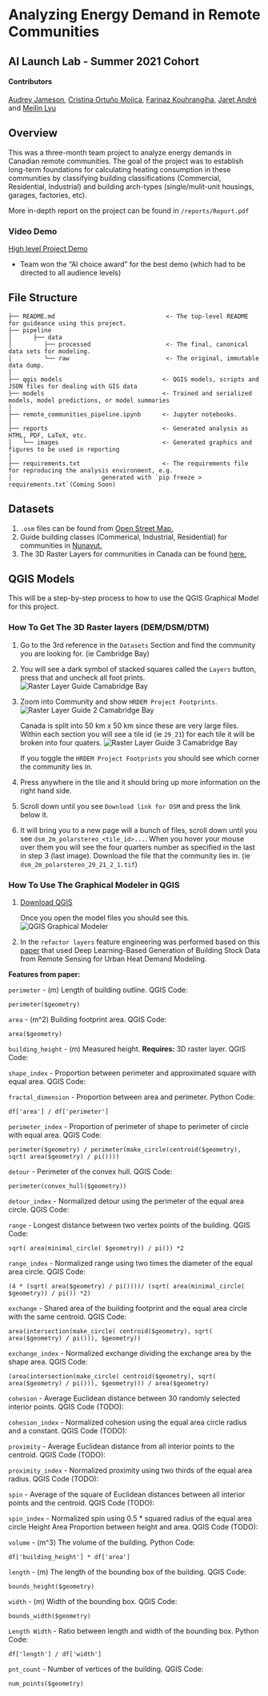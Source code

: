 # Analyzing Energy Demand in Remote Communities
## AI Launch Lab - Summer 2021 Cohort 

#### Contributors
[Audrey Jameson](https://github.com/audreeclaire), [Cristina Ortuño Mojica](https://github.com/Crris), [Farinaz Kouhrangiha](https://github.com/Farinaaaaaaaz), [Jaret André](https://github.com/JDandre) and [Meilin Lyu](https://github.com/Meilin-Lyu)

## Overview
This was a three-month team project to analyze energy demands in Canadian remote communities. 
The goal of the project was to establish long-term foundations for calculating heating consumption
in these communities by classifying building classifications (Commercial, Residential, Industrial)
and building arch-types (single/mulit-unit housings, garages, factories, etc).


More in-depth report on the project can be found in `/reports/Report.pdf` 
### Video Demo

[High level Project Demo](https://drive.google.com/file/d/12MUdNlHbzhRw8fW4SeyzYx2B37lxG03j/view?usp=sharing)
- Team won the “AI choice award” for the best demo (which had to be directed to all audience levels)

## File Structure
```
├── README.md                               <- The top-level README for guideance using this project.
├── pipeline
│      ├── data
│         ├── processed                     <- The final, canonical data sets for modeling.
│         └── raw                           <- The original, immutable data dump.
│
├── qgis models                            <- QGIS models, scripts and JSON files for dealing with GIS data
├── models                                 <- Trained and serialized models, model predictions, or model summaries
│
├── remote_communities_pipeline.ipynb      <- Jupyter notebooks. 
│
├── reports                                <- Generated analysis as HTML, PDF, LaTeX, etc.
│   └── images                             <- Generated graphics and figures to be used in reporting
│
├── requirements.txt                       <- The requirements file for reproducing the analysis environment, e.g.
│                         generated with `pip freeze > requirements.txt`(Coming Soon)
```

## Datasets
1. `.osm` files can be found from [Open Street Map.](https://www.openstreetmap.org/#map=2/71.3/-96.8)
2. Guide building classes (Commerical, Industrial, Residential) for communities in [Nunavut.](http://www.buildingnunavut.com/en/communityprofiles/communityprofiles.asp) 
3. The 3D Raster Layers for communities in Canada can be found [here.](https://open.canada.ca/data/en/fgpv_vpgf/957782bf-847c-4644-a757-e383c0057995)


## QGIS Models
This will be a step-by-step process to how to use the QGIS Graphical Model for this project.


### How To Get The 3D Raster layers (DEM/DSM/DTM)
 
1. Go to the 3rd reference in the `Datasets` Section and find the community you are looking for. (ie Cambridge Bay)
2. You will see a dark symbol of stacked squares called the `Layers` button, press that and uncheck all foot prints.
   ![Raster Layer Guide Camabridge Bay](reports/images/Raster_layer_guide_cbay.png)
3.  Zoom into Community and show `HRDEM Project Footprints`.
    ![Raster Layer Guide 2 Camabridge Bay](reports/images/Raster_layer_guide_cbay_2.png)

    Canada is split into 50 km x 50 km since these are very large files. Within each section you will see a tile id (ie `29_21`) for each tile it will be broken into four quaters.
    ![Raster Layer Guide 3 Camabridge Bay](reports/images/Raster_layer_guide_cbay_3.png)

    If you toggle the `HRDEM Project Footprints` you should see which corner the community lies in.
4. Press anywhere in the tile and it should bring up more information on the right hand side. 
5. Scroll down until you see `Download link for DSM` and press the link below it.
6. It will bring you to a new page will a bunch of files, scroll down until you see `dsm_2m_polarstereo_<tile_id>...`. When you hover your mouse over them you will see the four quarters number as specified in the last in step 3 (last image). Download the file that the community lies in. (ie `dsm_2m_polarstereo_29_21_2_1.tif`)


### How To Use The Graphical Modeler in QGIS
1. [Download QGIS](https://qgis.org/en/site/forusers/download.html)



   Once you open the model files you should see this.
   ![QGIS Graphical Modeler](reports/images/QGIS%20graphical%20Modeler.png)


2. In the `refactor layers` feature engineering was performed based on this [paper](https://www.mdpi.com/2220-9964/10/1/23) that used Deep Learning-Based Generation of Building Stock Data from Remote Sensing for Urban Heat Demand Modeling.

**Features from paper:** 

   
`perimeter` - (m) Length of building outline. QGIS Code: 

    perimeter($geometry)
  
`area`  - (m^2) Building footprint area. QGIS Code:
    
    area($geometry)

`building_height` - (m) Measured height. **Requires:** 3D raster layer. QGIS Code: 



`shape_index` - Proportion between perimeter and approximated square with equal area. QGIS Code: 



`fractal_dimension` - Proportion between area and perimeter. Python Code:

    df['area'] / df['perimeter']

`perimeter_index` - Proportion of perimeter of shape to perimeter of circle with equal area. QGIS Code: 

    perimeter($geometry) / perimeter(make_circle(centroid($geometry), sqrt( area($geometry) / pi())))

`detour`  - Perimeter of the convex hull. QGIS Code: 

    perimeter(convex_hull($geometry))

`detour_index` - Normalized detour using the perimeter of the equal area circle. QGIS Code: 



`range` - Longest distance between two vertex points of the building. QGIS Code:

    sqrt( area(minimal_circle( $geometry)) / pi()) *2

`range_index` - Normalized range using two times the diameter of the equal area circle. QGIS Code: 

    (4 * (sqrt( area($geometry) / pi())))/ (sqrt( area(minimal_circle( $geometry)) / pi()) *2)

`exchange` - Shared area of the building footprint and the equal area circle with the same centroid. QGIS Code: 

    area(intersection(make_circle( centroid($geometry), sqrt( area($geometry) / pi())), $geometry))

`exchange_index` - Normalized exchange dividing the exchange area by the shape area. QGIS Code: 

    (area(intersection(make_circle( centroid($geometry), sqrt( area($geometry) / pi())), $geometry))) / area($geometry)

`cohesion` - Average Euclidean distance between 30 randomly selected interior points. QGIS Code (TODO): 

`cohesion_index` - Normalized cohesion using the equal area circle radius and a constant. QGIS Code (TODO): 

`proximity` - Average Euclidean distance from all interior points to the centroid. QGIS Code (TODO): 

`proximity_index` - Normalized proximity using two thirds of the equal area radius. QGIS Code (TODO): 

`spin` - Average of the square of Euclidean distances between all interior points
and the centroid. QGIS Code (TODO): 

`spin_index` - Normalized spin using 0.5 * squared radius of the equal area circle
Height Area Proportion between height and area. QGIS Code (TODO):



`volume` - (m^3) The volume of the building. Python Code:

    df['building_height'] * df['area']

`length` - (m) The length of the bounding box of the building. QGIS Code: 

    bounds_height($geometry)

`width` - (m) Width of the bounding box. QGIS Code: 

    bounds_width($geometry)

`Length Width` - Ratio between length and width of the bounding box. Python Code:

    df['length'] / df['width']

`pnt_count` - Number of vertices of the building. QGIS Code:

    num_points($geometry)










